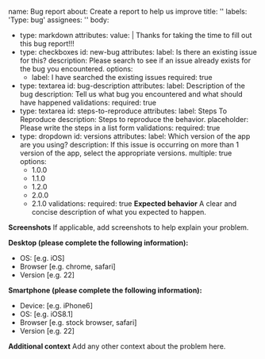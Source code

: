 name: Bug report
about: Create a report to help us improve
title: ''
labels: 'Type: bug'
assignees: ''
body:
  - type: markdown
    attributes:
      value: |
        Thanks for taking the time to fill out this bug report!!!
  - type: checkboxes
    id: new-bug
    attributes:
      label: Is there an existing issue for this?
      description: Please search to see if an issue already exists for the bug you encountered.
      options:
      - label: I have searched the existing issues
        required: true
  - type: textarea
    id: bug-description
    attributes:
      label: Description of the bug
      description: Tell us what bug you encountered and what should have happened
    validations:
      required: true
  - type: textarea
    id: steps-to-reproduce
    attributes:
      label: Steps To Reproduce
      description: Steps to reproduce the behavior.
      placeholder: Please write the steps in a list form
    validations:
      required: true
  - type: dropdown
    id: versions
    attributes:
      label: Which version of the app are you using?
      description: If this issue is occurring on more than 1 version of the app, select the appropriate versions.
      multiple: true
      options:
       - 1.0.0
       - 1.1.0
       - 1.2.0
       - 2.0.0
       - 2.1.0
    validations:
      required: true
**Expected behavior**
A clear and concise description of what you expected to happen.

**Screenshots**
If applicable, add screenshots to help explain your problem.

**Desktop (please complete the following information):**
 - OS: [e.g. iOS]
 - Browser [e.g. chrome, safari]
 - Version [e.g. 22]

**Smartphone (please complete the following information):**
 - Device: [e.g. iPhone6]
 - OS: [e.g. iOS8.1]
 - Browser [e.g. stock browser, safari]
 - Version [e.g. 22]

**Additional context**
Add any other context about the problem here.
